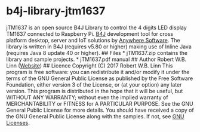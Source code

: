 # b4j-library-jtm1637
jTM1637 is an open source B4J Library to control the 4 digits LED display TM1637 connected to Raspberry Pi. [B4J](https://www.b4x.com/b4j.html) development tool for cross platform desktop, server and IoT solutions by [Anywhere Software](https://www.b4x.com). The library is written in B4J (requires v5.80 or higher) making use of Inline Java (requires Java 8 update 40 or higher). ## Files * jTM1637.zip contains the library and sample projects. * jTM1637.pdf manual ## Author Robert W.B. Linn ([Website](http://www.rwblinn.de/)) ## Licence Copyright (C) 2017  Robert W.B. Linn This program is free software: you can redistribute it and/or modify it under the terms of the GNU General Public License as published by the Free Software Foundation, either version 3 of the License, or (at your option) any later version. This program is distributed in the hope that it will be useful, but WITHOUT ANY WARRANTY; without even the implied warranty of MERCHANTABILITY or FITNESS for A PARTICULAR PURPOSE.  See the GNU General Public License for more details. You should have received a copy of the GNU General Public License along with the samples.  If not, see [GNU Licenses](http://www.gnu.org/licenses/).
